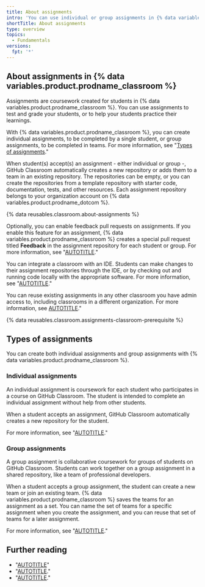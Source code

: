 ```yaml
---
title: About assignments
intro: 'You can use individual or group assignments in {% data variables.product.prodname_classroom %} to teach students and grade their work.'
shortTitle: About assignments
type: overview
topics: 
  - Fundamentals
versions:
  fpt: '*'
---
```


## About assignments in {% data variables.product.prodname_classroom %}

Assignments are coursework created for students in {% data variables.product.prodname_classroom %}. You can use assignments to test and grade your students, or to help your students practice their learnings.

With {% data variables.product.prodname_classroom %}, you can create individual assignments, to be completed by a single student, or group assignments, to be completed in teams. For more information, see "[Types of assignments](#types-of-assignments)."

When student(s) accept(s) an assignment - either individual or group -, GitHub Classroom automatically creates a new repository or adds them to a team in an existing repository. The repositories can be empty, or you can create the repositories from a template repository with starter code, documentation, tests, and other resources. Each assignment repository belongs to your organization account on {% data variables.product.prodname_dotcom %}.

{% data reusables.classroom.about-assignments %}

Optionally, you can enable feedback pull requests on assignments. If you enable this feature for an assignment, {% data variables.product.prodname_classroom %} creates a special pull request titled **Feedback** in the assignment repository for each student or group. For more information, see "[AUTOTITLE](/education/manage-coursework-with-github-classroom/teach-with-github-classroom/leave-feedback-with-pull-requests)."

You can integrate a classroom with an IDE. Students can make changes to their assignment repositories through the IDE, or by checking out and running code locally with the appropriate software. For more information, see "[AUTOTITLE](/education/manage-coursework-with-github-classroom/integrate-github-classroom-with-an-ide/integrate-github-classroom-with-an-ide)."

You can reuse existing assignments in any other classroom you have admin access to, including classrooms in a different organization. For more information, see [AUTOTITLE](/education/manage-coursework-with-github-classroom/teach-with-github-classroom/reuse-an-assignment)."

{% data reusables.classroom.assignments-classroom-prerequisite %}

## Types of assignments 

You can create both individual assignments and group assignments with {% data variables.product.prodname_classroom %}.

### Individual assignments

An individual assignment is coursework for each student who participates in a course on GitHub Classroom. The student is intended to complete an individual assignment without help from other students.

When a student accepts an assignment, GitHub Classroom automatically creates a new repository for the student. 

For more information, see "[AUTOTITLE](/education/manage-coursework-with-github-classroom/teach-with-github-classroom/create-an-individual-assignment)."

### Group assignments

A group assignment is collaborative coursework for groups of students on GitHub Classroom. Students can work together on a group assignment in a shared repository, like a team of professional developers.

When a student accepts a group assignment, the student can create a new team or join an existing team. {% data variables.product.prodname_classroom %} saves the teams for an assignment as a set. You can name the set of teams for a specific assignment when you create the assignment, and you can reuse that set of teams for a later assignment.

For more information, see "[AUTOTITLE](/education/manage-coursework-with-github-classroom/teach-with-github-classroom/create-a-group-assignment)."

## Further reading

- "[AUTOTITLE](/education/manage-coursework-with-github-classroom/teach-with-github-classroom/use-the-git-and-github-starter-assignment)"
- "[AUTOTITLE](/education/manage-coursework-with-github-classroom/teach-with-github-classroom/create-an-individual-assignment)."
- "[AUTOTITLE](/education/manage-coursework-with-github-classroom/teach-with-github-classroom/create-a-group-assignment)."
